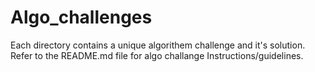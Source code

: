 # Algo_challenges

Each directory contains a unique algorithem challenge and it's solution. Refer to the README.md file for algo challange Instructions/guidelines.
